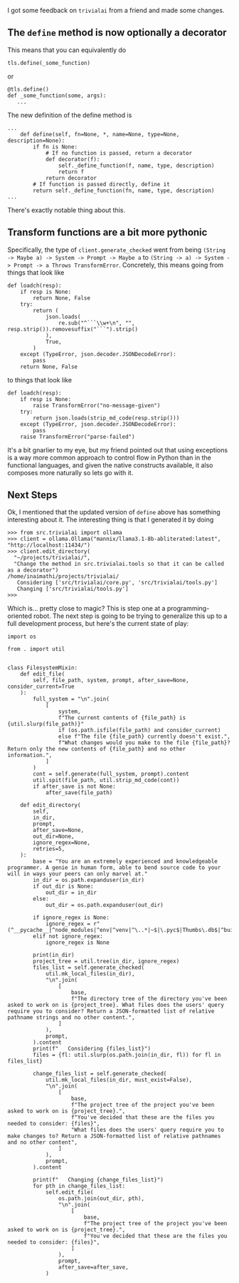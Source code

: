 I got some feedback on `trivialai` from a friend and made some changes.

## The `define` method is now optionally a decorator

This means that you can equivalently do

```
tls.define(_some_function)
```
or
```
@tls.define()
def _some_function(some, args):
   ...
```

The new definition of the define method is 

```
...
    def define(self, fn=None, *, name=None, type=None, description=None):
        if fn is None:
            # If no function is passed, return a decorator
            def decorator(f):
                self._define_function(f, name, type, description)
                return f
            return decorator
        # If function is passed directly, define it
        return self._define_function(fn, name, type, description)
...
```

There's exactly notable thing about this.

## Transform functions are a bit more pythonic

Specifically, the type of `client.generate_checked` went from being `(String -> Maybe a) -> System -> Prompt -> Maybe a` to `(String -> a) -> System -> Prompt -> a Throws TransformError`. Concretely, this means going from things that look like

```
def loadch(resp):
    if resp is None:
        return None, False
    try:
        return (
            json.loads(
                re.sub("^```\\w+\n", "", resp.strip()).removesuffix("```").strip()
            ),
            True,
        )
    except (TypeError, json.decoder.JSONDecodeError):
        pass
    return None, False
```

to things that look like


```
def loadch(resp):
    if resp is None:
        raise TransformError("no-message-given")
    try:
        return json.loads(strip_md_code(resp.strip()))
    except (TypeError, json.decoder.JSONDecodeError):
        pass
    raise TransformError("parse-failed")
```

It's a bit gnarlier to my eye, but my friend pointed out that using exceptions is a way more common approach to control flow in Python than in the functional languages, and given the native constructs available, it also composes more naturally so lets go with it.


## Next Steps

Ok, I mentioned that the updated version of `define` above has something interesting about it. The interesting thing is that I generated it by doing

```
>>> from src.trivialai import ollama
>>> client = ollama.Ollama("mannix/llama3.1-8b-abliterated:latest", "http://localhost:11434/")
>>> client.edit_directory(
  "~/projects/trivialai/", 
  "Change the method in src.trivialai.tools so that it can be called as a decorator")
/home/inaimathi/projects/trivialai/
   Considering ['src/trivialai/core.py', 'src/trivialai/tools.py']
   Changing ['src/trivialai/tools.py']
>>> 
```

Which is... pretty close to magic? This is step one at a programming-oriented robot. The next step is going to be trying to generalize this up to a full development process, but here's the current state of play:

```
import os

from . import util


class FilesystemMixin:
    def edit_file(
        self, file_path, system, prompt, after_save=None, consider_current=True
    ):
        full_system = "\n".join(
            [
                system,
                f"The current contents of {file_path} is {util.slurp(file_path)}"
                if (os.path.isfile(file_path) and consider_current)
                else f"The file {file_path} currently doesn't exist.",
                f"What changes would you make to the file {file_path}? Return only the new contents of {file_path} and no other information.",
            ]
        )
        cont = self.generate(full_system, prompt).content
        util.spit(file_path, util.strip_md_code(cont))
        if after_save is not None:
            after_save(file_path)

    def edit_directory(
        self,
        in_dir,
        prompt,
        after_save=None,
        out_dir=None,
        ignore_regex=None,
        retries=5,
    ):
        base = "You are an extremely experienced and knowledgeable programmer. A genie in human form, able to bend source code to your will in ways your peers can only marvel at."
        in_dir = os.path.expanduser(in_dir)
        if out_dir is None:
            out_dir = in_dir
        else:
            out_dir = os.path.expanduser(out_dir)

        if ignore_regex is None:
            ignore_regex = r"(^__pycache__|^node_modules|^env|^venv|^\..*|~$|\.pyc$|Thumbs\.db$|^build[\\/]|^dist[\\/]|^coverage[\\/]|\.log$|\.lock$|\.bak$|\.swp$|\.swo$|\.tmp$|\.temp$|\.class$|^target$|^Cargo\.lock$)"
        elif not ignore_regex:
            ignore_regex is None

        print(in_dir)
        project_tree = util.tree(in_dir, ignore_regex)
        files_list = self.generate_checked(
            util.mk_local_files(in_dir),
            "\n".join(
                [
                    base,
                    f"The directory tree of the directory you've been asked to work on is {project_tree}. What files does the users' query require you to consider? Return a JSON-formatted list of relative pathname strings and no other content.",
                ]
            ),
            prompt,
        ).content
        print(f"   Considering {files_list}")
        files = {fl: util.slurp(os.path.join(in_dir, fl)) for fl in files_list}

        change_files_list = self.generate_checked(
            util.mk_local_files(in_dir, must_exist=False),
            "\n".join(
                [
                    base,
                    f"The project tree of the project you've been asked to work on is {project_tree}.",
                    f"You've decided that these are the files you needed to consider: {files}",
                    "What files does the users' query require you to make changes to? Return a JSON-formatted list of relative pathnames and no other content",
                ]
            ),
            prompt,
        ).content

        print(f"   Changing {change_files_list}")
        for pth in change_files_list:
            self.edit_file(
                os.path.join(out_dir, pth),
                "\n".join(
                    [
                        base,
                        f"The project tree of the project you've been asked to work on is {project_tree}.",
                        f"You've decided that these are the files you needed to consider: {files}",
                    ]
                ),
                prompt,
                after_save=after_save,
            )
```
